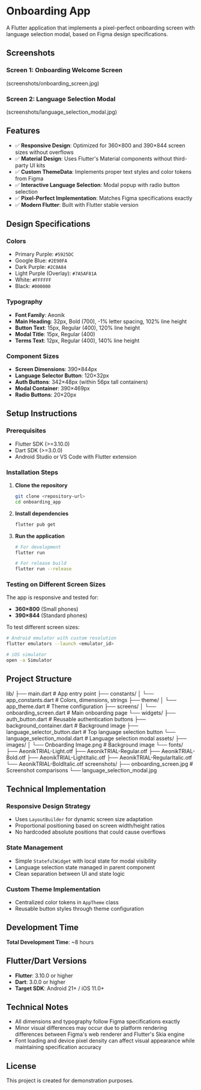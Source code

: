 # Onboarding App

A Flutter application that implements a pixel-perfect onboarding screen with language selection modal, based on Figma design specifications.

## Screenshots

### Screen 1: Onboarding Welcome Screen

(screenshots/onboarding_screen.jpg)

### Screen 2: Language Selection Modal

(screenshots/language_selection_modal.jpg)

## Features

- ✅ **Responsive Design**: Optimized for 360×800 and 390×844 screen sizes without overflows
- ✅ **Material Design**: Uses Flutter's Material components without third-party UI kits
- ✅ **Custom ThemeData**: Implements proper text styles and color tokens from Figma
- ✅ **Interactive Language Selection**: Modal popup with radio button selection
- ✅ **Pixel-Perfect Implementation**: Matches Figma specifications exactly
- ✅ **Modern Flutter**: Built with Flutter stable version

## Design Specifications

### Colors

- Primary Purple: `#5925DC`
- Google Blue: `#2E90FA`
- Dark Purple: `#2C0A84`
- Light Purple (Overlay): `#7A5AF81A`
- White: `#FFFFFF`
- Black: `#000000`

### Typography

- **Font Family**: Aeonik
- **Main Heading**: 32px, Bold (700), -1% letter spacing, 102% line height
- **Button Text**: 15px, Regular (400), 120% line height
- **Modal Title**: 15px, Regular (400)
- **Terms Text**: 12px, Regular (400), 140% line height

### Component Sizes

- **Screen Dimensions**: 390×844px
- **Language Selector Button**: 120×32px
- **Auth Buttons**: 342×48px (within 56px tall containers)
- **Modal Container**: 390×469px
- **Radio Buttons**: 20×20px

## Setup Instructions

### Prerequisites

- Flutter SDK (>=3.10.0)
- Dart SDK (>=3.0.0)
- Android Studio or VS Code with Flutter extension

### Installation Steps

1. **Clone the repository**

   ```bash
   git clone <repository-url>
   cd onboarding_app
   ```

2. **Install dependencies**

   ```bash
   flutter pub get
   ```

3. **Run the application**

   ```bash
   # For development
   flutter run

   # For release build
   flutter run --release
   ```

### Testing on Different Screen Sizes

The app is responsive and tested for:

- **360×800** (Small phones)
- **390×844** (Standard phones)

To test different screen sizes:

```bash
# Android emulator with custom resolution
flutter emulators --launch <emulator_id>

# iOS simulator
open -a Simulator
```

## Project Structure

lib/
├── main.dart # App entry point
├── constants/
│ └── app_constants.dart # Colors, dimensions, strings
├── theme/
│ └── app_theme.dart # Theme configuration
├── screens/
│ └── onboarding_screen.dart # Main onboarding page
└── widgets/
├── auth_button.dart # Reusable authentication buttons
├── background_container.dart # Background image
├── language_selector_button.dart # Top language selection button
└── language_selection_modal.dart # Language selection modal
assets/
├── images/
│ └── Onboarding Image.png # Background image
└── fonts/
├── AeonikTRIAL-Light.otf
├── AeonikTRIAL-Regular.otf
├── AeonikTRIAL-Bold.otf
├── AeonikTRIAL-LightItalic.otf
├── AeonikTRIAL-RegularItalic.otf
└── AeonikTRIAL-BoldItalic.otf
screenshots/
├── onboarding_screen.jpg # Screenshot comparisons
└── language_selection_modal.jpg

## Technical Implementation

### Responsive Design Strategy

- Uses `LayoutBuilder` for dynamic screen size adaptation
- Proportional positioning based on screen width/height ratios
- No hardcoded absolute positions that could cause overflows

### State Management

- Simple `StatefulWidget` with local state for modal visibility
- Language selection state managed in parent component
- Clean separation between UI and state logic

### Custom Theme Implementation

- Centralized color tokens in `AppTheme` class
- Reusable button styles through theme configuration

## Development Time

**Total Development Time**: ~8 hours

## Flutter/Dart Versions

- **Flutter**: 3.10.0 or higher
- **Dart**: 3.0.0 or higher
- **Target SDK**: Android 21+ / iOS 11.0+

## Technical Notes

- All dimensions and typography follow Figma specifications exactly
- Minor visual differences may occur due to platform rendering differences between Figma's web renderer and Flutter's Skia engine
- Font loading and device pixel density can affect visual appearance while maintaining specification accuracy

## License

This project is created for demonstration purposes.
